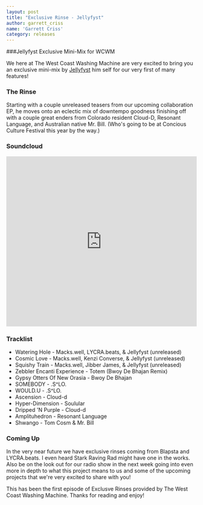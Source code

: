 ```yaml
---
layout: post
title: "Exclusive Rinse - Jellyfyst"
author: garrett_criss
name: 'Garrett Criss'
category: releases
---
```



###Jellyfyst Exclusive Mini-Mix for WCWM

We here at The West Coast Washing Machine are very excited to bring you an exclusive mini-mix by [Jellyfyst](http://soundcloud.com/jellyfyst) him self for our very first of many features!

### The Rinse
Starting with a couple unreleased teasers from our upcoming collaboration EP, he moves onto an eclectic mix of downtempo goodness finishing off with a couple great enders from Colorado resident Cloud-D, Resonant Language, and Australian native Mr. Bill. (Who's going to be at Concious Culture Festival this year by the way.)

### Soundcloud
<div class="message">
<iframe width="100%" height="450" scrolling="no" frameborder="no" src="https://w.soundcloud.com/player/?url=https%3A//api.soundcloud.com/tracks/146789331&amp;auto_play=false&amp;hide_related=false&amp;visual=true">
</iframe>
</div>

### Tracklist

* Watering Hole - Macks.well, LYCRA.beats, & Jellyfyst (unreleased)
* Cosmic Love - Macks.well, Kenzi Converse, & Jellyfyst (unreleased)
* Squishy Train - Macks.well, Jibber James, & Jellyfyst (unreleased)
* Zebbler Encanti Experience - Totem (Bwoy De Bhajan Remix)
* Gypsy Otters Of New Orasia - Bwoy De Bhajan
* SOMEBODY - .S^LO.
* WOULD.U - .S^LO.
* Ascension - Cloud-d
* Hyper-Dimension - Soulular
* Dripped 'N Purple - Cloud-d
* Amplituhedron - Resonant Language
* Shwango - Tom Cosm & Mr. Bill

### Coming Up

In the very near future we have exclusive rinses coming from Blapsta and LYCRA.beats. I even heard Stark Raving Rad might have one in the works. Also be on the look out for our radio show in the next week going into even more in depth to what this project means to us and some of the upcoming projects that we're very excited to share with you!

This has been the first episode of Exclusve Rinses provided by The West Coast Washing Machine. Thanks for reading and enjoy!
